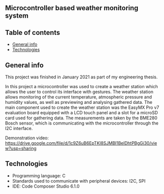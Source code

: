 ##  Microcontroller based weather monitoring system

## Table of contents
* [General info](#general-info)
* [Technologies](#technologies)

## General info
This project was finished in January 2021 as part of my engineering thesis.

In this project a microcontroller was used to create a weather station which allows the user to control its interface with gestures. 
The weather station allows monitoring of the current temperature, atmospheric pressure and humidity values, as well as previewing and analysing gathered data.
The main component used to create the weather station was the EasyMX Pro v7 evaluation board equipped with a LCD touch panel and a slot for a microSD card used for gathering data.
The measurements are taken by the BME280 Bosch sensor, which is communicating with the microcontroller through the I2C interface.

Demonstration video: https://drive.google.com/file/d/1c9Z6uB6EpTKl8SJMBl1BelDhtPBgGi30/view?usp=sharing

## Technologies 

* Programming language: C
* Standards used to communicate with peripheral devices: I2C, SPI
* IDE: Code Composer Studio 6.1.0



